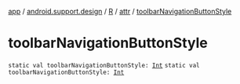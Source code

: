 [app](../../../index.md) / [android.support.design](../../index.md) / [R](../index.md) / [attr](index.md) / [toolbarNavigationButtonStyle](./toolbar-navigation-button-style.md)

# toolbarNavigationButtonStyle

`static val toolbarNavigationButtonStyle: `[`Int`](https://kotlinlang.org/api/latest/jvm/stdlib/kotlin/-int/index.html)
`static val toolbarNavigationButtonStyle: `[`Int`](https://kotlinlang.org/api/latest/jvm/stdlib/kotlin/-int/index.html)